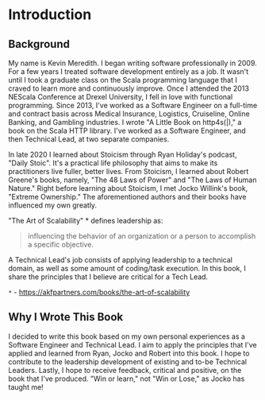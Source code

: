 # Introduction

## Background

My name is Kevin Meredith. I began writing software professionally in 2009. For a few years I treated software
development entirely as a job. It wasn't until I took a graduate class on the Scala programming language that I
craved to learn more and continuously improve. Once I attended the 2013 NEScala Conference at Drexel University, I fell
in love with functional programming. Since 2013, I've worked as a Software Engineer on a full-time and contract basis
across Medical Insurance, Logistics, Cruiseline, Online Banking, and Gambling industries. I wrote "A Little Book on
http4s(|)," a book on the Scala HTTP library. I've worked as a Software Engineer, and then Technical Lead, at two
separate companies.

In late 2020 I learned about Stoicism through Ryan Holiday's podcast, "Daily Stoic". It's a practical life philosophy
that aims to make its practitioners live fuller, better lives. From Stoicism, I learned about Robert Greene's books,
namely, "The 48 Laws of Power" and "The Laws of Human Nature." Right before learning about Stoicism, I met Jocko
Willink's book, "Extreme Ownership." The aforementioned authors and their books have influenced my own greatly.

"The Art of Scalability" * defines leadership as:

> influencing the behavior of an organization or a person to accomplish a specific objective.

A Technical Lead's job consists of applying leadership to a technical domain, as well as some amount
of coding/task execution. In this book, I share the principles that I believe are critical for a Tech Lead.

`*` - https://akfpartners.com/books/the-art-of-scalability

## Why I Wrote This Book

I decided to write this book based on my own personal experiences as a Software Engineer and Technical Lead. I aim to
apply the principles that I've applied and learned from Ryan, Jocko and Robert into this book. I hope to contribute to
the leadership development of existing and to-be Technical Leaders. Lastly, I hope to receive feedback, critical and
positive, on the book that I've produced. "Win or learn," not "Win or Lose," as Jocko has taught me!